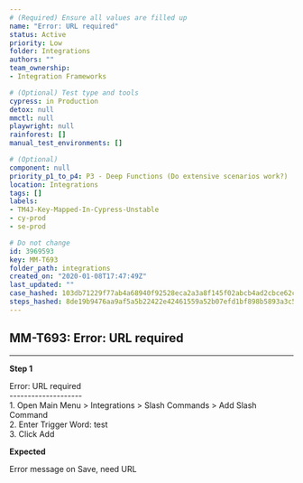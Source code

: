 ```yaml
---
# (Required) Ensure all values are filled up
name: "Error: URL required"
status: Active
priority: Low
folder: Integrations
authors: ""
team_ownership: 
- Integration Frameworks

# (Optional) Test type and tools
cypress: in Production
detox: null
mmctl: null
playwright: null
rainforest: []
manual_test_environments: []

# (Optional)
component: null
priority_p1_to_p4: P3 - Deep Functions (Do extensive scenarios work?)
location: Integrations
tags: []
labels: 
- TM4J-Key-Mapped-In-Cypress-Unstable
- cy-prod
- se-prod

# Do not change
id: 3969593
key: MM-T693
folder_path: integrations
created_on: "2020-01-08T17:47:49Z"
last_updated: ""
case_hashed: 103db71229f77ab4a68940f92528eca2a3a8f145f02abcb4ad2cbce62ce7407bec9eceb3147a163f13c26dd6ba82dd11
steps_hashed: 8de19b9476aa9af5a5b22422e42461559a52b07efd1bf898b5893a3c54b9675f87267110a293307f4ea0ecec3363705b
---
```


## MM-T693: Error: URL required

---

**Step 1**

Error: URL required\
\--------------------\
1\. Open Main Menu > Integrations > Slash Commands > Add Slash Command\
2\. Enter Trigger Word: test\
3\. Click Add

**Expected**

Error message on Save, need URL

